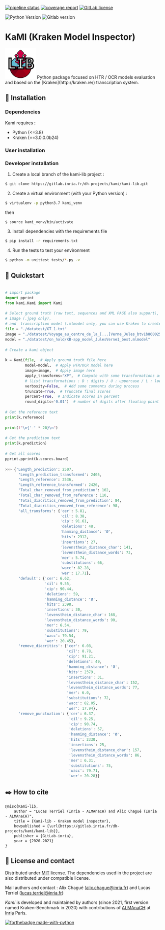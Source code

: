 [![pipeline status](https://gitlab.inria.fr/dh-projects/kami/kami-lib/badges/master/pipeline.svg)](https://gitlab.inria.fr/dh-projects/kami/kami-lib/-/commits/master) [![coverage report](https://gitlab.inria.fr/dh-projects/kami/kami-lib/badges/master/coverage.svg)](https://gitlab.inria.fr/dh-projects/kami/kami-lib/-/commits/master) [![GitLab license](https://img.shields.io/github/license/Naereen/StrapDown.js.svg)](https://gitlab.inria.fr/dh-projects/kami/Kami-lib/master/LICENSE) 

![Python Version](https://img.shields.io/badge/python-3.7%20%7C%203.8-blue) ![Gitlab version](https://img.shields.io/badge/Gitlab%20version-0.1.1-blue)

# KaMI (Kraken Model Inspector)

<!--![KaMI lib logo](./docs/static/kramin_carmin_lib.png)-->

<img src="./docs/static/kramin_carmin_lib.png" alt="KaMI lib logo" height="100" width ="100"/>
Python package focused on HTR / OCR models evaluation and based on the [Kraken](http://kraken.re/) transcription system.

## :electric_plug: Installation

### Dependencies 

Kami requires : 

* Python (<=3.8)
* Kraken (==3.0.0.0b24)

### User installation 

### Developer installation 

1. Create a local branch of the kami-lib project :

```bash
$ git clone https://gitlab.inria.fr/dh-projects/kami/kami-lib.git
```

2. Create a virtual environment (with your Python version) :

```bash
$ virtualenv -p python3.7 kami_venv
```

then 

```bash
$ source kami_venv/bin/activate
```

3. Install dependencies with the requirements file

```bash
$ pip install -r requirements.txt
```

4. Run the tests to test your environment

```bash
$ python -m unittest tests/*.py -v
```

## :key: Quickstart

<!-- You can launch binder to see notebook with tutorial too -->

```python

# import package 
import pprint
from kami.Kami import Kami

# Select ground truth (raw text, sequences and XML PAGE also support), 
# image (.jpeg only), 
# and  transcription model (.mlmodel only, you can use Kraken to create one).
file = "./datatest/GT_1.txt"
image = "./datatest/Voyage_au_centre_de_la_[...]Verne_Jules_btv1b8600259v_16.jpeg"
model = "./datatest/on_hold/KB-app_model_JulesVerne1_best.mlmodel"

# Create a kami object

k = Kami(file,  # Apply ground truth file here
         model=model,  # Apply HTR/OCR model here
         image=image,  # Apply image here
         apply_transforms="XP",  # Compute with some transformations as remove diacritics and punctuations
         # (List transformations : D : digits / U : uppercase / L : lowercase / P : punctuation / X : diacritics [OPTIONAL])
         verbosity=False,  # Add some comments during process
         truncate=True,  # Truncate final scores
         percent=True,  # Indicate scores in percent
         round_digits='0.01')  # number of digits after floating point

# Get the reference text
print(k.reference)

print(f"\n{'-' * 20}\n")

# Get the prediction text
print(k.prediction)

# Get all scores 
pprint.pprint(k.scores.board)

>>> {'Length_prediction': 2507,
      'Length_prediction_transformed': 2405,
      'Length_reference': 2536,
      'Length_reference_transformed': 2426,
      'Total_char_removed_from_prediction': 102,
      'Total_char_removed_from_reference': 110,
      'Total_diacritics_removed_from_prediction': 84,
      'Total_diacritics_removed_from_reference': 98,
      'all_transforms': {'cer': 5.81,
                         'cil': 8.38,
                         'cip': 91.61,
                         'deletions': 48,
                         'hamming_distance': 'Ø',
                         'hits': 2312,
                         'insertions': 27,
                         'levensthein_distance_char': 141,
                         'levensthein_distance_words': 73,
                         'mer': 5.74,
                         'substitutions': 66,
                         'wacc': 82.28,
                         'wer': 17.71},
      'default': {'cer': 6.62,
                  'cil': 9.55,
                  'cip': 90.44,
                  'deletions': 59,
                  'hamming_distance': 'Ø',
                  'hits': 2398,
                  'insertions': 30,
                  'levensthein_distance_char': 168,
                  'levensthein_distance_words': 90,
                  'mer': 6.54,
                  'substitutions': 79,
                  'wacc': 79.54,
                  'wer': 20.45},
      'remove_diacritics': {'cer': 6.08,
                            'cil': 8.78,
                            'cip': 91.21,
                            'deletions': 49,
                            'hamming_distance': 'Ø',
                            'hits': 2379,
                            'insertions': 31,
                            'levensthein_distance_char': 152,
                            'levensthein_distance_words': 77,
                            'mer': 6.0,
                            'substitutions': 72,
                            'wacc': 82.05,
                            'wer': 17.94},
      'remove_punctuation': {'cer': 6.37,
                             'cil': 9.25,
                             'cip': 90.74,
                             'deletions': 57,
                             'hamming_distance': 'Ø',
                             'hits': 2330,
                             'insertions': 25,
                             'levensthein_distance_char': 157,
                             'levensthein_distance_words': 86,
                             'mer': 6.31,
                             'substitutions': 75,
                             'wacc': 79.71,
                             'wer': 20.28}}

```


<!--
## :bulb: Usage

- Ground truth formats (alto/txt) + model format
- comparer deux séquences de caractères
- options de preprocessing (codes lettres)
- types de métriques (article de réf.)

## :sparkles: History & Motivation
-->

## :black_nib: How to cite 

```
@misc{Kami-lib,
    author = "Lucas Terriel (Inria - ALMAnaCH) and Alix Chagué (Inria - ALMAnaCH)",
    title = {Kami-lib - Kraken model inspector},
    howpublished = {\url{https://gitlab.inria.fr/dh-projects/kami/kami-lib}},
    publisher = {GitLab-inria},
    year = {2020-2021}
}
```

## :octopus: License and contact

Distributed under [MIT](./LICENSE) license. The dependencies used in the project are  also distributed under compatible 
license.

Mail authors and contact : Alix Chagué (alix.chague@inria.fr) and Lucas Terriel (lucas.terriel@inria.fr) 

*Kami* is developed and maintained by authors (since 2021, first version named Kraken-Benchmark in 2020) 
with contributions of [ALMAnaCH](http://almanach.inria.fr/index-en.html) at [Inria](https://www.inria.fr/en) Paris.


[![forthebadge made-with-python](http://ForTheBadge.com/images/badges/made-with-python.svg)](https://www.python.org/)
